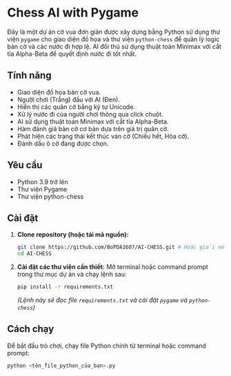 # Chess AI with Pygame

Đây là một dự án cờ vua đơn giản được xây dựng bằng Python sử dụng thư viện `pygame` cho giao diện đồ họa và thư viện `python-chess` để quản lý logic bàn cờ và các nước đi hợp lệ. AI đối thủ sử dụng thuật toán Minimax với cắt tỉa Alpha-Beta để quyết định nước đi tốt nhất.

## Tính năng

* Giao diện đồ họa bàn cờ vua.
* Người chơi (Trắng) đấu với AI (Đen).
* Hiển thị các quân cờ bằng ký tự Unicode.
* Xử lý nước đi của người chơi thông qua click chuột.
* AI sử dụng thuật toán Minimax với cắt tỉa Alpha-Beta.
* Hàm đánh giá bàn cờ cơ bản dựa trên giá trị quân cờ.
* Phát hiện các trạng thái kết thúc ván cờ (Chiếu hết, Hòa cờ).
* Đánh dấu ô cờ đang được chọn.

## Yêu cầu

* Python 3.9 trở lên
* Thư viện Pygame
* Thư viện python-chess

## Cài đặt

1.  **Clone repository (hoặc tải mã nguồn):**
    ```bash
    git clone https://github.com/BoPDA1607/AI-CHESS.git # Hoặc giải nén file zip nếu bạn tải về
    cd AI-CHESS
    ```

2.  **Cài đặt các thư viện cần thiết:**
    Mở terminal hoặc command prompt trong thư mục dự án và chạy lệnh sau:
    ```bash
    pip install -r requirements.txt
    ```
    *(Lệnh này sẽ đọc file `requirements.txt` và cài đặt `pygame` và `python-chess`)*

## Cách chạy

Để bắt đầu trò chơi, chạy file Python chính từ terminal hoặc command prompt:

```bash
python <tên_file_python_của_bạn>.py
